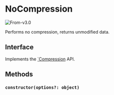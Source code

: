 # NoCompression

<p class="badges">
  <img src="https://img.shields.io/badge/From-v2.3-blue.svg?style=flat-square" alt="From-v3.0" />
</p>

Performs no compression, returns unmodified data.

## Interface

Implements the [`Compression](./compression) API.

## Methods

### `constructor(options?: object)`

